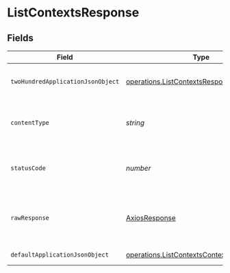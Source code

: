 # ListContextsResponse


## Fields

| Field                                                                                                           | Type                                                                                                            | Required                                                                                                        | Description                                                                                                     |
| --------------------------------------------------------------------------------------------------------------- | --------------------------------------------------------------------------------------------------------------- | --------------------------------------------------------------------------------------------------------------- | --------------------------------------------------------------------------------------------------------------- |
| `twoHundredApplicationJsonObject`                                                                               | [operations.ListContextsResponseBody](../../../sdk/models/operations/listcontextsresponsebody.md)               | :heavy_minus_sign:                                                                                              | A paginated list of contexts                                                                                    |
| `contentType`                                                                                                   | *string*                                                                                                        | :heavy_check_mark:                                                                                              | HTTP response content type for this operation                                                                   |
| `statusCode`                                                                                                    | *number*                                                                                                        | :heavy_check_mark:                                                                                              | HTTP response status code for this operation                                                                    |
| `rawResponse`                                                                                                   | [AxiosResponse](https://axios-http.com/docs/res_schema)                                                         | :heavy_minus_sign:                                                                                              | Raw HTTP response; suitable for custom response parsing                                                         |
| `defaultApplicationJsonObject`                                                                                  | [operations.ListContextsContextResponseBody](../../../sdk/models/operations/listcontextscontextresponsebody.md) | :heavy_minus_sign:                                                                                              | Error response.                                                                                                 |